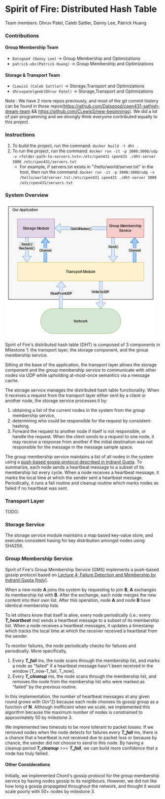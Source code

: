 # Spirit of Fire: Distributed Hash Table
Team members: Dhruv Patel, Caleb Sattler, Danny Lee, Patrick Huang
### Contributions

#### Group Membership Team
- ````Datsgood (Danny Lee)````			-> Group Membership and Optimizations 
- ````patrick-ubc(Patrick Huang)````	-> Group Membership and Optimizations 

#### Storage & Transport Team
- ````CLewisS (Caleb Sattler)````		-> Storage,Transport and Optimizations 
- ````dhruvpatelgeek(Dhruv Patel)````	-> Storage,Transport and Optimizations 

Note : We have 2 more repos previously, and most of the git commit history can be
found in those repos(https://github.com/Datsgood/cpen431-sathish-dream-team && 
https://github.com/CLewisS/new-beginnings). We did a lot of pair programming and
we strongly think everyone contributed equally to this project.

### Instructions
1. To build the project, run the command: `docker build -t dht .`
2. To run the project, run the command: `docker run -it -p 3000:3000/udp -v <folder-path-to-servers.txt>:/etc/cpen431 cpen431 ./dht-server 3000 /etc/cpen431/servers.txt`
    - For example, if servers.txt exists in "/hello/world/server.txt" in the host, then run the command: `docker run -it -p 3000:3000/udp -v /hello/world/server.txt:/etc/cpen431 cpen431 ./dht-server 3000 /etc/cpen431/servers.txt`

### System Overview
![Basic system architecture](images/M1_Arch.png)


Spirit of Fire's distributed hash table (DHT) is composed of 3 components in Milestone 1: the transport layer, the storage component, and the group membership service.

Sitting at the base of the application, the transport layer allows the storage component and the group membership service to communicate with other nodes via UDP while upholding at-most-once semantics via a message cache.

The storage service manages the distributed hash table functionality. When it receives a request from the transport layer either sent by a client or another node, the storage service processes it by:
1. obtaining a list of the current nodes in the system from the group membership service,
2. determining who could be responsible for the request by consistent-hashing.
3. Forward the request to another node if itself is not responsible, or handle the request.
When the client sends to a request to one node, it may receive a response from another if the initial destination was not responsible for the message in the message sample space.

The group membership service maintains a list of all nodes in the system using a [push-based gossip protocol described in Indranil Gupta](https://courses.engr.illinois.edu/cs425/fa2014/L4.fa14.pdf). To summarize, each node sends a heartbeat message to a subset of its membership list every cycle. When a node receives a heartbeat message, it marks the local time at which the sender sent a heartbeat message. Periodically, it runs a fail routine and cleanup routine which marks nodes as failed if no heartbeat was sent.


### Transport Layer
TODO:
### Storage Service
The storage service module maintains a map based key-value store, and executes consistent hasing for key distribution amongst nodes using SHA256.
 
### Group Membership Service
Spirit of Fire's Group Membership Service (GMS) implements a push-based gossip protocol based on [Lecture 4: Failure Detection and Membership by Indranil Gupta (Indy)](https://courses.engr.illinois.edu/cs425/fa2014/L4.fa14.pdf). 

When a new node **A** joins the system by requesting to join **B**, **A** exchanges its membership list with **B**. After the exchange, each  node merges the new content into their own list. After this operation, node **A** and node **B** have identical membership lists.

To let others know that itself is alive, every node periodically (i.e.: every ***T_heartbeat*** ms) sends a heartbeat message to a subset of its membership list. When a node receives a heartbeat messages, it updates a timestamp which tracks the local time at which the receiver received a heartbeat from the sender.

To monitor failures, the node periodically checks for failures and periodically. More specifically, 
1. Every ***T_fail*** ms, the node scans through the membership list, and marks a node as "failed" if a heartbeat message hasn't been received in the window \[T_now-T_fail, T_now\]. 
2. Every ***T_cleanup*** ms, the node scans through the membership list, and removes the node from the membership list who were marked as "failed" by the previous routine.

In this implementation, the number of heartbeat messages at any given round grows with O(n^2) because each node chooses its gossip group as a function of **N**.
Although inefficient when we scale, we implemented this algorithm because the maximum number of nodes is constrained to approximately 50 by milestone 3.

We implemented two timeouts to be more tolerant to packet losses. If we removed nodes when the node detects for failures every ***T_fail*** ms, there is a chance that a heartbeat is not received due to packet loss or because by chance, the sender did not choose to send to this node.
By having a cleanup period ***T_cleanup*** >>> ***T_fail***, we can build more confidence that a node has truly failied. 
#### Other Considerations
Initially, we implemented Chord's gossip protocol for the group membership service by having nodes gossip to its neighbours. However, we did not like how long a gossip propagated throughout the network, and thought it would scale poorly with 50+ nodes by milestone 3.
